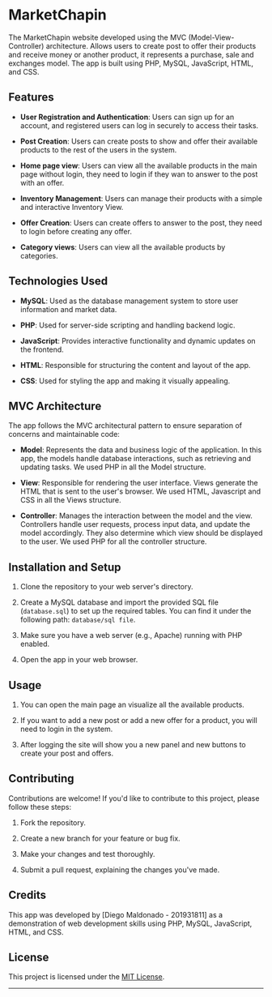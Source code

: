# MarketChapin

The MarketChapin website developed using the MVC (Model-View-Controller) architecture. 
Allows users to create post to offer their products and receive money or another product,
it represents a purchase, sale and exchanges model.
The app is built using PHP, MySQL, JavaScript, HTML, and CSS.

## Features

- **User Registration and Authentication**: Users can sign up for an account, and registered users can log in securely to access their tasks.

- **Post Creation**: Users can create posts to show and offer their available products to the rest of the users in the system.

- **Home page view**: Users can view all the available products in the main page without login, they need to login if they wan to answer to the post with an offer.

- **Inventory Management**: Users can manage their products with a simple and interactive Inventory View.

- **Offer Creation**: Users can create offers to answer to the post, they need to login before creating any offer.

- **Category views**: Users can view all the available products by categories.


## Technologies Used

- **MySQL**: Used as the database management system to store user information and market data.

- **PHP**: Used for server-side scripting and handling backend logic.

- **JavaScript**: Provides interactive functionality and dynamic updates on the frontend.

- **HTML**: Responsible for structuring the content and layout of the app.

- **CSS**: Used for styling the app and making it visually appealing.

## MVC Architecture

The app follows the MVC architectural pattern to ensure separation of concerns and maintainable code:

- **Model**: Represents the data and business logic of the application. In this app, the models handle database interactions, such as retrieving and updating tasks.
We used PHP in all the Model structure.

- **View**: Responsible for rendering the user interface. Views generate the HTML that is sent to the user's browser.
We used HTML, Javascript and CSS in all the Views structure.

- **Controller**: Manages the interaction between the model and the view. Controllers handle user requests, process input data, and update the model accordingly. They also determine which view should be displayed to the user.
We used PHP for all the controller structure.

## Installation and Setup

1. Clone the repository to your web server's directory.

2. Create a MySQL database and import the provided SQL file (`database.sql`) to set up the required tables.
You can find it under the following path: `database/sql file`.

3. Make sure you have a web server (e.g., Apache) running with PHP enabled.

4. Open the app in your web browser.

## Usage

1. You can open the main page an visualize all the available products.

2. If you want to add a new post or add a new offer for a product, you will need to login in the system.

3. After logging the site will show you a new panel and new buttons to create your post and offers.

## Contributing

Contributions are welcome! If you'd like to contribute to this project, please follow these steps:

1. Fork the repository.

2. Create a new branch for your feature or bug fix.

3. Make your changes and test thoroughly.

4. Submit a pull request, explaining the changes you've made.

## Credits

This app was developed by [Diego Maldonado - 201931811] as a demonstration of web development skills using PHP, MySQL, JavaScript, HTML, and CSS.

## License

This project is licensed under the [MIT License](LICENSE).

---